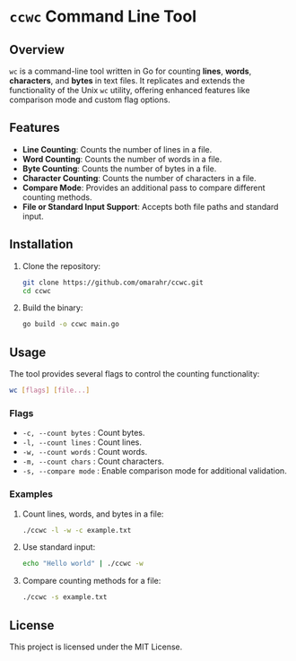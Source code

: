 
# `ccwc` Command Line Tool

## Overview

`wc` is a command-line tool written in Go for counting **lines**, **words**, **characters**, and **bytes** in text files. It replicates and extends the functionality of the Unix `wc` utility, offering enhanced features like comparison mode and custom flag options.

## Features

- **Line Counting**: Counts the number of lines in a file.
- **Word Counting**: Counts the number of words in a file.
- **Byte Counting**: Counts the number of bytes in a file.
- **Character Counting**: Counts the number of characters in a file.
- **Compare Mode**: Provides an additional pass to compare different counting methods.
- **File or Standard Input Support**: Accepts both file paths and standard input.

## Installation

1. Clone the repository:
   ```bash
   git clone https://github.com/omarahr/ccwc.git
   cd ccwc
   ```
2. Build the binary:
   ```bash
   go build -o ccwc main.go
   ```

## Usage

The tool provides several flags to control the counting functionality:

```bash
wc [flags] [file...]
```

### Flags

- `-c, --count bytes`    : Count bytes.
- `-l, --count lines`    : Count lines.
- `-w, --count words`    : Count words.
- `-m, --count chars`    : Count characters.
- `-s, --compare mode`   : Enable comparison mode for additional validation.

### Examples

1. Count lines, words, and bytes in a file:
   ```bash
   ./ccwc -l -w -c example.txt
   ```

2. Use standard input:
   ```bash
   echo "Hello world" | ./ccwc -w
   ```

3. Compare counting methods for a file:
   ```bash
   ./ccwc -s example.txt
   ```

## License

This project is licensed under the MIT License.
